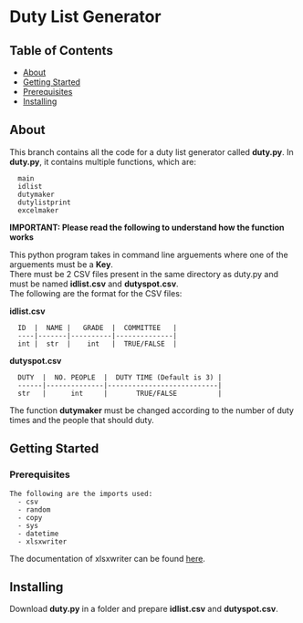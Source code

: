 # Duty List Generator

## Table of Contents
+ [About](#about)
+ [Getting Started](#getting-started)
+ [Prerequisites](#prerequisites)
+ [Installing](#installing)

## About <a name = "about"></a>
This branch contains all the code for a duty list generator called **duty.py**. In **duty.py**, it contains multiple functions, which are:
```
  main
  idlist
  dutymaker
  dutylistprint
  excelmaker
```

**IMPORTANT: Please read the following to understand how the function works**

This python program takes in command line arguements where one of the arguements must be a **Key**.
<br>
There must be 2 CSV files present in the same directory as duty.py and must be named **idlist.csv** and **dutyspot.csv**.
<br>
The following are the format for the CSV files:

**idlist.csv**
```
  ID  |  NAME |   GRADE  |  COMMITTEE   |
  ----|-------|----------|--------------|
  int |  str  |    int   |  TRUE/FALSE  |
```
**dutyspot.csv**
```
  DUTY  |  NO. PEOPLE  |  DUTY TIME (Default is 3) |
  ------|--------------|---------------------------|
  str   |      int     |       TRUE/FALSE          |
```
The function **dutymaker** must be changed according to the number of duty times and the people that should duty.


## Getting Started <a name = "getting-started"></a>

### Prerequisites <a name = "prerequisites"></a>
```
The following are the imports used:
  - csv
  - random
  - copy
  - sys
  - datetime
  - xlsxwriter
```
The documentation of xlsxwriter can be found <a href="https://xlsxwriter.readthedocs.io/">here</a>.

## Installing <a name = "installing"></a>
Download **duty.py** in a folder and prepare **idlist.csv** and **dutyspot.csv**.
